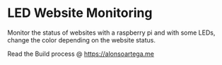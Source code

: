 # LED Website Monitoring 

Monitor the status of websites with a raspberry pi and with some LEDs, 
change the color depending on the website status.

Read the Build process @ https://alonsoartega.me
